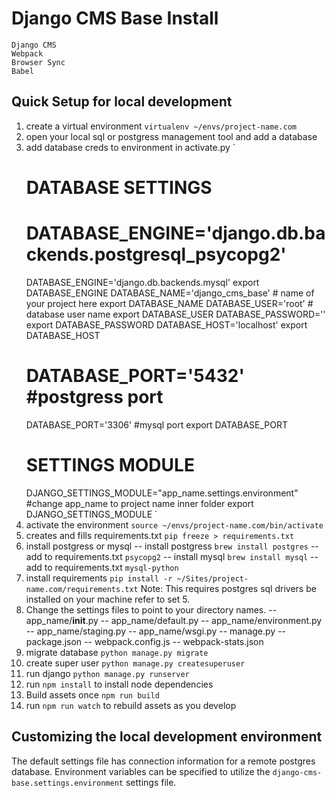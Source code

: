 # Django CMS Base Install
    Django CMS
    Webpack
    Browser Sync
    Babel
## Quick Setup for local development

1. create a virtual environment `virtualenv ~/envs/project-name.com`
2. open your local sql or postgress management tool and add a database
3. add database creds to environment in activate.py
    `
    # DATABASE SETTINGS
    # DATABASE_ENGINE='django.db.backends.postgresql_psycopg2'
    DATABASE_ENGINE='django.db.backends.mysql'
    export DATABASE_ENGINE
    DATABASE_NAME='django_cms_base' # name of your project here
    export DATABASE_NAME
    DATABASE_USER='root' # database user name
    export DATABASE_USER
    DATABASE_PASSWORD=''
    export DATABASE_PASSWORD
    DATABASE_HOST='localhost'
    export DATABASE_HOST
    # DATABASE_PORT='5432' #postgress port
    DATABASE_PORT='3306' #mysql port
    export DATABASE_PORT
    #
    # SETTINGS MODULE
    DJANGO_SETTINGS_MODULE="app_name.settings.environment" #change app_name to project name inner folder
    export DJANGO_SETTINGS_MODULE
    `
4. activate the environment `source ~/envs/project-name.com/bin/activate`
5. creates and fills requirements.txt `pip freeze > requirements.txt`
6. install postgress or mysql
    -- install postgress `brew install postgres`
    -- add to requirements.txt `psycopg2`
    -- install mysql `brew install mysql`
    -- add to requirements.txt `mysql-python`
7. install requirements `pip install -r ~/Sites/project-name.com/requirements.txt`
    Note: This requires postgres sql drivers be installed on your machine refer to set 5.
8. Change the settings files to point to your directory names.
    -- app_name/__init__.py
    -- app_name/default.py
    -- app_name/environment.py
    -- app_name/staging.py
    -- app_name/wsgi.py
    -- manage.py
    -- package.json
    -- webpack.config.js
    -- webpack-stats.json
9. migrate database `python manage.py migrate`
10. create super user `python manage.py createsuperuser`
11. run django `python manage.py runserver`
12. run `npm install` to install node dependencies
13. Build assets once `npm run build`
14. run `npm run watch` to rebuild assets as you develop

## Customizing the local development environment

The default settings file has connection information for a remote postgres database. Environment variables can be specified to utilize the `django-cms-base.settings.environment` settings file.


